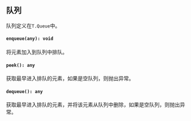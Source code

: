 <a name="t"></a>

<a name="queue"></a>
## 队列
队列定义在`T.Queue`中。

#### `enqueue(any): void`
将元素加入到队列中排队。
#### `peek(): any`
获取最早进入排队的元素，如果是空队列，则抛出异常。
#### `dequeue(): any`
获取最早进入排队的元素，并将该元素从队列中删除，如果是空队列，则抛出异常。

<!--[Back to top](#t)-->